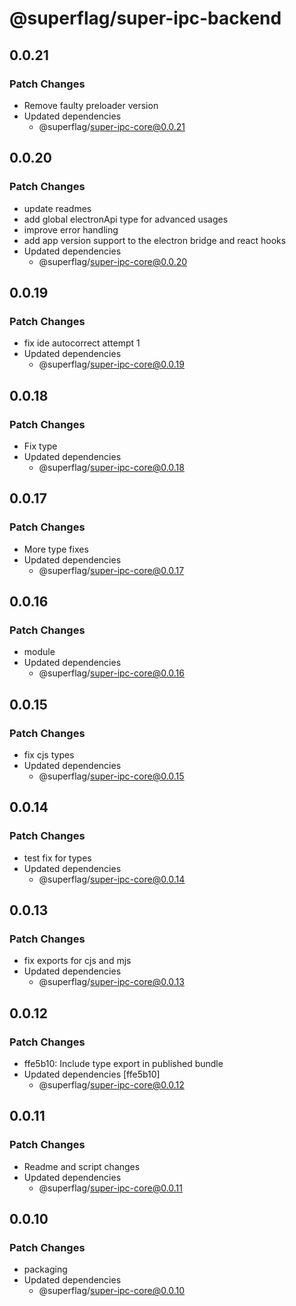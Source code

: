 # @superflag/super-ipc-backend

## 0.0.21

### Patch Changes

- Remove faulty preloader version
- Updated dependencies
  - @superflag/super-ipc-core@0.0.21

## 0.0.20

### Patch Changes

- update readmes
- add global electronApi type for advanced usages
- improve error handling
- add app version support to the electron bridge and react hooks
- Updated dependencies
  - @superflag/super-ipc-core@0.0.20

## 0.0.19

### Patch Changes

- fix ide autocorrect attempt 1
- Updated dependencies
  - @superflag/super-ipc-core@0.0.19

## 0.0.18

### Patch Changes

- Fix type
- Updated dependencies
  - @superflag/super-ipc-core@0.0.18

## 0.0.17

### Patch Changes

- More type fixes
- Updated dependencies
  - @superflag/super-ipc-core@0.0.17

## 0.0.16

### Patch Changes

- module
- Updated dependencies
  - @superflag/super-ipc-core@0.0.16

## 0.0.15

### Patch Changes

- fix cjs types
- Updated dependencies
  - @superflag/super-ipc-core@0.0.15

## 0.0.14

### Patch Changes

- test fix for types
- Updated dependencies
  - @superflag/super-ipc-core@0.0.14

## 0.0.13

### Patch Changes

- fix exports for cjs and mjs
- Updated dependencies
  - @superflag/super-ipc-core@0.0.13

## 0.0.12

### Patch Changes

- ffe5b10: Include type export in published bundle
- Updated dependencies [ffe5b10]
  - @superflag/super-ipc-core@0.0.12

## 0.0.11

### Patch Changes

- Readme and script changes
- Updated dependencies
  - @superflag/super-ipc-core@0.0.11

## 0.0.10

### Patch Changes

- packaging
- Updated dependencies
  - @superflag/super-ipc-core@0.0.10
